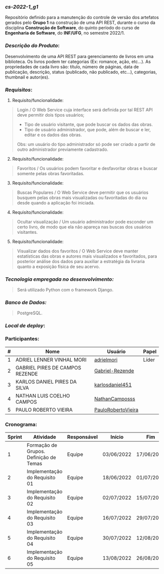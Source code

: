 ### ***cs-2022-1_g1***
Repositório definido para a manutenção do controle de versão dos artefatos gerados pelo **Grupo 1** na construção de uma API REST, durante o curso da disciplina **Construção de Software**, do quinto período do curso de **Engenharia de Software**, do **INF/UFG**, no semestre 2022/1.

### ***Descrição do Produto***: 

Desenvolvimento de uma API REST para gerenciamento de livros em uma biblioteca. Os livros podem ter categorias  (Ex: romance, ação, etc...). As propriedades de cada livro são: título, número de páginas, data de publicação, descrição, status (publicado, não  publicado, etc...), categorias, thumbnail e autor(es). 

### ***Requisitos***:
1. Requisito/funcionalidade:

> Login / O Web Service cuja interface será definida por tal REST API deve permitir dois tipos usuários; 
> 
> * Tipo de usuário visitante, que pode buscar os dados das obras. 
> * Tipo de usuário administrador, que pode, além de buscar e ler, editar e os dados das obras.
>
>Obs: um usuário do tipo administrador só pode ser criado a partir de outro administrador previamente cadastrado.

2. Requisito/funcionalidade: 

> Favoritos / Os usuários podem favoritar e desfavoritar obras e buscar somente pelas obras favoritadas.

3. Requisito/funcionalidade: 

> Buscas Populares / O Web Service deve permitir que os usuários busquem pelas obras mais visualizadas ou favoritadas do dia ou desde quando a aplicação foi iniciada.

4. Requisito/funcionalidade: 

> Ocultar visualização / Um usuário administrador pode esconder um certo livro, de modo que ela não apareça nas buscas dos usuários visitantes.

5. Requisito/funcionalidade: 

> Visualizar dados dos favoritos / O Web Service deve manter estatísticas das obras e autores mais visualizados e favoritados, para posterior análise dos dados para auxiliar a estratégia da livraria quanto a exposição física de seu acervo.

### ***Tecnologia empregada no desenvolvimento:*** 

> Será utilizado Python com o framework Django.

### ***Banco de Dados:***

> PostgreSQL.

### ***Local de deploy***:

### Participantes:

|#|Nome|Usuário|Papel|
|---|---|---|---|
|1|ADRIEL LENNER VINHAL MORI|[adrielmori](https://github.com/adrielmori)|Líder|
|2|GABRIEL PIRES DE CAMPOS REZENDE|[Gabriel-Rezende](https://github.com/Gabriel-Rezende)|   |
|3|KARLOS DANIEL PIRES DA SILVA|[karlosdaniel451](https://github.com/karlosdaniel451)|   |
|4|NATHAN LUIS COELHO CAMPOS|[NathanCamposss](https://github.com/NathanCamposss)|   |
|5|PAULO ROBERTO VIEIRA|[PauloRobertoVieira](https://github.com/PauloRobertoVieira)|   |


### Cronograma:
|Sprint|Atividade|Responsável|Início|Fim|Situação|Avaliação|
|---|---|---|---|---|---|---|
|1|Formação de Grupos. Definição de Temas|Equipe|03/06/2022|17/06/2022|Concluída|22/06/2022|
|2|Implementação do Requisito 01|Equipe|18/06/2022|01/07/2022|Em Andamento|06/07/2022|
|3|Implementação do Requisito 02|Equipe|02/07/2022|15/07/2022|A fazer|20/07/2022|
|4|Implementação do Requisito 03|Equipe|16/07/2022|29/07/2022|A fazer|03/08/2022|
|5|Implementação do Requisito 04|Equipe|30/07/2022|12/08/2022|A fazer|17/08/2022|
|6|Implementação do Requisito 05|Equipe|13/08/2022|26/08/2022|A fazer|31/08/2022|
